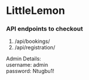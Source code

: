# LittleLemon

### API endpoints to checkout
1. /api/bookings/
2. /api/registration/

Admin Details:  
username: admin  
password: Ntugbu1!
